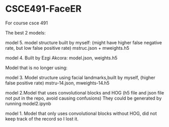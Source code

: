 # CSCE491-FaceER
For course csce 491

The best 2 models:

model 5. model structure built by myself: (might have higher false negative rate, but low false positive rate)
mstruc.json + mweights.h5

model 4. Built by Ezgi Akcora:
model.json, weights.h5

Model that is no longer using:

model 3. Model structure using facial landmarks,built by myself, (higher false positive rate)
mstru-14.json, mweights-14.h5

model 2.Model that uses convolutional blocks and HOG
(h5 file and json file not put in the repo, avoid causing confusions)
They could be generated by running model2.ipynb

model 1. Model that only uses convolutional blocks without HOG, did not keep track of the record so I lost it.
